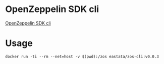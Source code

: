 # OpenZeppelin SDK cli
[OpenZeppelin SDK cli](https://openzeppelin.com/sdk/)

# Usage
```shell scripthis
docker run -ti --rm --net=host -v $(pwd):/zos eastata/zos-cli:v0.0.3
```
